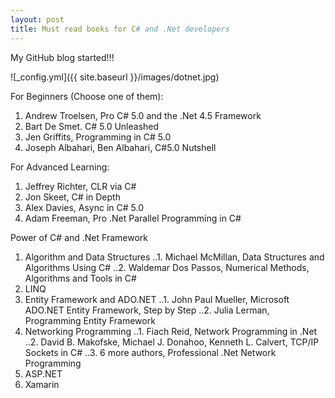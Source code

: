 ```yaml
---
layout: post
title: Must read books for C# and .Net developers
---
```


My GitHub blog started!!!

![_config.yml]({{ site.baseurl }}/images/dotnet.jpg)

For Beginners (Choose one of them):
1. Andrew Troelsen, Pro C# 5.0 and the .Net 4.5 Framework
2. Bart De Smet. C# 5.0 Unleashed
3. Jen Griffits, Programming in C# 5.0
4. Joseph Albahari, Ben Albahari, C#5.0 Nutshell

For Advanced Learning:
1. Jeffrey Richter, CLR via C#
2. Jon Skeet, C# in Depth
3. Alex Davies, Async in C# 5.0 
4. Adam Freeman, Pro .Net Parallel Programming in C#

Power of C# and .Net Framework
1. Algorithm and Data Structures
..1. Michael McMillan, Data Structures and Algorithms Using C# 
..2. Waldemar Dos Passos, Numerical Methods, Algorithms and Tools in C#
2. LINQ
3. Entity Framework and ADO.NET
..1. John Paul Mueller, Microsoft ADO.NET Entity Framework, Step by Step
..2. Julia Lerman, Programming Entity Framework
4. Networking Programming
..1. Fiach Reid, Network Programming in .Net 
..2. David B. Makofske, Michael J. Donahoo, Kenneth L. Calvert, TCP/IP Sockets in C#
..3. 6 more authors, Professional .Net Network Programming
5. ASP.NET
6. Xamarin


